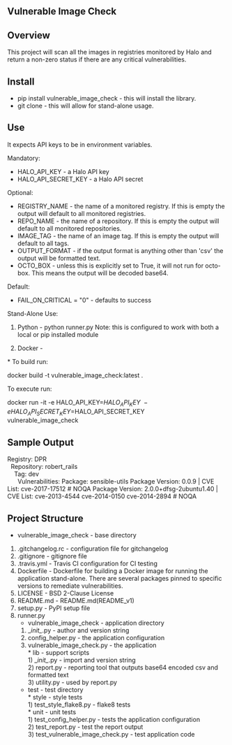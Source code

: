 Vulnerable Image Check
-

Overview
-

This project will scan all the images in registries monitored by
Halo and return a non-zero status if there are any critical vulnerabilities.  

Install
-

* pip install vulnerable_image_check - this will install the library.  
* git clone - this will allow for stand-alone usage.  

Use
-

It expects API keys to be in environment variables. 

Mandatory: 
* HALO_API_KEY - a Halo API key
* HALO_API_SECRET_KEY - a Halo API secret

Optional:
* REGISTRY_NAME - the name of a monitored registry.  If this is empty 
the output will default to all monitored registries.
* REPO_NAME - the name of a repository.  If this is empty the output will 
default to all monitored repositories.
* IMAGE_TAG - the name of an image tag.  If this is empty the output will
 default to all tags.
* OUTPUT_FORMAT - if the output format is anything other than 'csv' the output
 will be formatted text.
* OCTO_BOX - unless this is explicitly set to True, it will not run for 
octo-box.  This means the output will be decoded base64.
  
Default:
* FAIL_ON_CRITICAL = "0" - defaults to success

Stand-Alone Use:  

1) Python - python runner.py  Note: this is configured to work with both a
local or pip installed module
  
2) Docker - 

<t> * To build run:

<t><t><t>docker build -t vulnerable_image_check:latest .

<t> To execute run:

<t><t><t>docker run -it -e HALO_API_KEY=$HALO_API_KEY \
-e HALO_API_SECRET_KEY=$HALO_API_SECRET_KEY \
vulnerable_image_check

Sample Output
-

Registry: DPR    
&nbsp;&nbsp;Repository: robert_rails  
&nbsp;&nbsp;&nbsp;&nbsp;Tag: dev  
&nbsp;&nbsp;&nbsp;&nbsp;&nbsp;&nbsp;Vulnerabilities:  Package: sensible-utils  Package Version: 0.0.9 | CVE List: cve-2017-17512 # NOQA
  Package Version: 2.0.0+dfsg-2ubuntu1.40 | CVE List: cve-2013-4544 cve-2014-0150 cve-2014-2894 # NOQA
    
Project Structure
-

* vulnerable_image_check - base directory  
1) .gitchangelog.rc - configuration file for gitchangelog  
2) .gitignore - gitignore file  
3) .travis.yml - Travis CI configuration for CI testing  
4) Dockerfile - Dockerfile for building a Docker image for running the 
application stand-alone.  There are several
 packages pinned to specific versions to remediate vulnerabilities.  
5) LICENSE - BSD 2-Clause License  
6) README.md - README.md(README_v1)  
7) setup.py - PyPI setup file    
8) runner.py  
    * vulnerable_image_check - application directory
    1) \__init\__.py - author and version string  
    2) config_helper.py - the application configuration  
    3) vulnerable_image_check.py - the application  
    <t>* lib - support scripts  
    <t>1) \__init\__.py - import and version string  
    <t>2) report.py - reporting tool that outputs base64 encoded csv and 
    formatted text  
    <t>3) utility.py - used by report.py
    * test - test directory  
    <t>* style - style tests  
    <t>1) test_style_flake8.py - flake8 tests  
    <t>* unit - unit tests  
    <t>1) test_config_helper.py - tests the application configuration  
    <t>2) test_report.py - test the report output  
    <t>3) test_vulnerable_image_check.py - test application code  


<!---
#CPTAGS:community-supported automation
#TBICON:images/python_icon.png
-->

